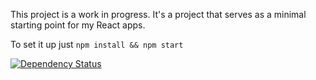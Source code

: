 This project is a work in progress. It's a project that serves as a minimal starting point for my React apps.

To set it up just
`npm install && npm start`



[![Dependency Status](https://david-dm.org/jvorcak/my-react-starter.svg)](https://david-dm.org/jvorcak/my-react-starter)
